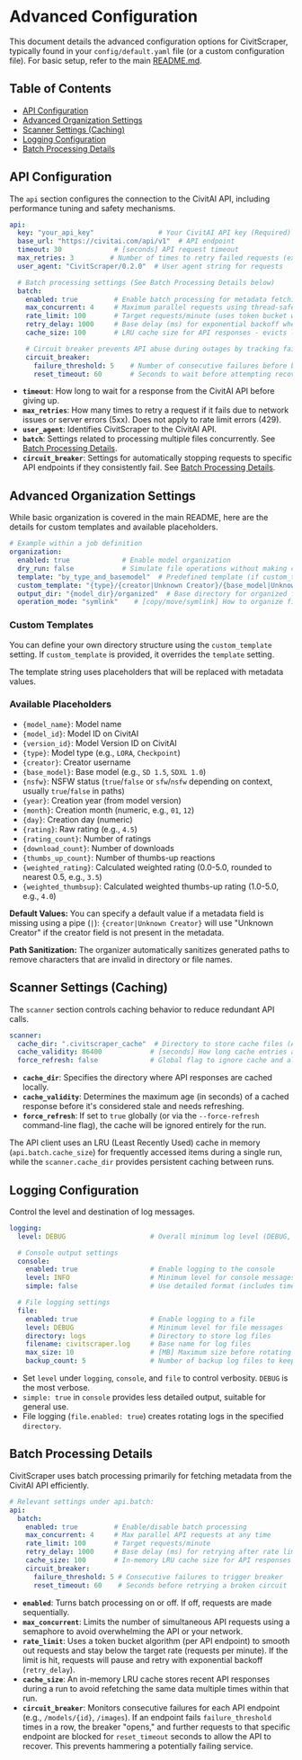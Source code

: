# Advanced Configuration

This document details the advanced configuration options for CivitScraper, typically found in your `config/default.yaml` file (or a custom configuration file). For basic setup, refer to the main [README.md](readme.md).

## Table of Contents
- [API Configuration](#api-configuration)
- [Advanced Organization Settings](#advanced-organization-settings)
- [Scanner Settings (Caching)](#scanner-settings-caching)
- [Logging Configuration](#logging-configuration)
- [Batch Processing Details](#batch-processing-details)

## API Configuration

The `api` section configures the connection to the CivitAI API, including performance tuning and safety mechanisms.

```yaml
api:
  key: "your_api_key"                # Your CivitAI API key (Required)
  base_url: "https://civitai.com/api/v1"  # API endpoint
  timeout: 30             # [seconds] API request timeout
  max_retries: 3         # Number of times to retry failed requests (excluding rate limits)
  user_agent: "CivitScraper/0.2.0"  # User agent string for requests

  # Batch processing settings (See Batch Processing Details below)
  batch:
    enabled: true         # Enable batch processing for metadata fetching
    max_concurrent: 4     # Maximum parallel requests using thread-safe semaphore
    rate_limit: 100       # Target requests/minute (uses token bucket with per-endpoint tracking)
    retry_delay: 1000     # Base delay (ms) for exponential backoff when rate limited
    cache_size: 100       # LRU cache size for API responses - evicts least recently used entries when full

    # Circuit breaker prevents API abuse during outages by tracking failures per endpoint
    circuit_breaker:
      failure_threshold: 5    # Number of consecutive failures before blocking requests to an endpoint
      reset_timeout: 60       # Seconds to wait before attempting recovery after blocking
```

-   **`timeout`**: How long to wait for a response from the CivitAI API before giving up.
-   **`max_retries`**: How many times to retry a request if it fails due to network issues or server errors (5xx). Does not apply to rate limit errors (429).
-   **`user_agent`**: Identifies CivitScraper to the CivitAI API.
-   **`batch`**: Settings related to processing multiple files concurrently. See [Batch Processing Details](#batch-processing-details).
-   **`circuit_breaker`**: Settings for automatically stopping requests to specific API endpoints if they consistently fail. See [Batch Processing Details](#batch-processing-details).

## Advanced Organization Settings

While basic organization is covered in the main README, here are the details for custom templates and available placeholders.

```yaml
# Example within a job definition
organization:
  enabled: true             # Enable model organization
  dry_run: false            # Simulate file operations without making changes
  template: "by_type_and_basemodel"  # Predefined template (if custom_template is empty)
  custom_template: "{type}/{creator|Unknown Creator}/{base_model|Unknown Base}" # Custom path structure
  output_dir: "{model_dir}/organized"  # Base directory for organized files
  operation_mode: "symlink"    # [copy/move/symlink] How to organize files
```

### Custom Templates

You can define your own directory structure using the `custom_template` setting. If `custom_template` is provided, it overrides the `template` setting.

The template string uses placeholders that will be replaced with metadata values.

### Available Placeholders

-   `{model_name}`: Model name
-   `{model_id}`: Model ID on CivitAI
-   `{version_id}`: Model Version ID on CivitAI
-   `{type}`: Model type (e.g., `LORA`, `Checkpoint`)
-   `{creator}`: Creator username
-   `{base_model}`: Base model (e.g., `SD 1.5`, `SDXL 1.0`)
-   `{nsfw}`: NSFW status (`true`/`false` or `sfw`/`nsfw` depending on context, usually `true`/`false` in paths)
-   `{year}`: Creation year (from model version)
-   `{month}`: Creation month (numeric, e.g., `01`, `12`)
-   `{day}`: Creation day (numeric)
-   `{rating}`: Raw rating (e.g., `4.5`)
-   `{rating_count}`: Number of ratings
-   `{download_count}`: Number of downloads
-   `{thumbs_up_count}`: Number of thumbs-up reactions
-   `{weighted_rating}`: Calculated weighted rating (0.0-5.0, rounded to nearest 0.5, e.g., `3.5`)
-   `{weighted_thumbsup}`: Calculated weighted thumbs-up rating (1.0-5.0, e.g., `4.0`)

**Default Values:** You can specify a default value if a metadata field is missing using a pipe (`|`):
`{creator|Unknown Creator}` will use "Unknown Creator" if the creator field is not present in the metadata.

**Path Sanitization:** The organizer automatically sanitizes generated paths to remove characters that are invalid in directory or file names.

## Scanner Settings (Caching)

The `scanner` section controls caching behavior to reduce redundant API calls.

```yaml
scanner:
  cache_dir: ".civitscraper_cache"  # Directory to store cache files (API responses)
  cache_validity: 86400            # [seconds] How long cache entries are considered valid (default: 24 hours)
  force_refresh: false             # Global flag to ignore cache and always fetch fresh data
```

-   **`cache_dir`**: Specifies the directory where API responses are cached locally.
-   **`cache_validity`**: Determines the maximum age (in seconds) of a cached response before it's considered stale and needs refreshing.
-   **`force_refresh`**: If set to `true` globally (or via the `--force-refresh` command-line flag), the cache will be ignored entirely for the run.

The API client uses an LRU (Least Recently Used) cache in memory (`api.batch.cache_size`) for frequently accessed items during a single run, while the `scanner.cache_dir` provides persistent caching between runs.

## Logging Configuration

Control the level and destination of log messages.

```yaml
logging:
  level: DEBUG                     # Overall minimum log level (DEBUG, INFO, WARNING, ERROR, CRITICAL)

  # Console output settings
  console:
    enabled: true                  # Enable logging to the console
    level: INFO                    # Minimum level for console messages
    simple: false                  # Use detailed format (includes timestamp, level, module) if false, simpler format if true

  # File logging settings
  file:
    enabled: true                  # Enable logging to a file
    level: DEBUG                   # Minimum level for file messages
    directory: logs                # Directory to store log files
    filename: civitscraper.log     # Base name for log files
    max_size: 10                   # [MB] Maximum size before rotating the log file
    backup_count: 5                # Number of backup log files to keep (e.g., civitscraper.log.1, .2, etc.)
```

-   Set `level` under `logging`, `console`, and `file` to control verbosity. `DEBUG` is the most verbose.
-   `simple: true` in `console` provides less detailed output, suitable for general use.
-   File logging (`file.enabled: true`) creates rotating logs in the specified `directory`.

## Batch Processing Details

CivitScraper uses batch processing primarily for fetching metadata from the CivitAI API efficiently.

```yaml
# Relevant settings under api.batch:
api:
  batch:
    enabled: true         # Enable/disable batch processing
    max_concurrent: 4     # Max parallel API requests at any time
    rate_limit: 100       # Target requests/minute
    retry_delay: 1000     # Base delay (ms) for retrying after rate limit (429 error)
    cache_size: 100       # In-memory LRU cache size for API responses during a run
    circuit_breaker:
      failure_threshold: 5 # Consecutive failures to trigger breaker
      reset_timeout: 60    # Seconds before retrying a broken circuit
```

-   **`enabled`**: Turns batch processing on or off. If off, requests are made sequentially.
-   **`max_concurrent`**: Limits the number of simultaneous API requests using a semaphore to avoid overwhelming the API or your network.
-   **`rate_limit`**: Uses a token bucket algorithm (per API endpoint) to smooth out requests and stay below the target rate (requests per minute). If the limit is hit, requests will pause and retry with exponential backoff (`retry_delay`).
-   **`cache_size`**: An in-memory LRU cache stores recent API responses during a run to avoid refetching the same data multiple times within that run.
-   **`circuit_breaker`**: Monitors consecutive failures for each API endpoint (e.g., `/models/{id}`, `/images`). If an endpoint fails `failure_threshold` times in a row, the breaker "opens," and further requests to that specific endpoint are blocked for `reset_timeout` seconds to allow the API to recover. This prevents hammering a potentially failing service.
